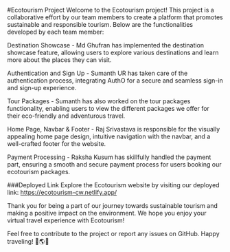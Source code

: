 #Ecotourism Project
Welcome to the Ecotourism project! This project is a collaborative effort by our team members to create a platform that promotes sustainable and responsible tourism. Below are the functionalities developed by each team member:

Destination Showcase - Md Ghufran has implemented the destination showcase feature, allowing users to explore various destinations and learn more about the places they can visit.

Authentication and Sign Up - Sumanth UR has taken care of the authentication process, integrating AuthO for a secure and seamless sign-in and sign-up experience.

Tour Packages - Sumanth has also worked on the tour packages functionality, enabling users to view the different packages we offer for their eco-friendly and adventurous travel.

Home Page, Navbar & Footer - Raj Srivastava is responsible for the visually appealing home page design, intuitive navigation with the navbar, and a well-crafted footer for the website.

Payment Processing - Raksha Kusum has skillfully handled the payment part, ensuring a smooth and secure payment process for users booking our ecotourism packages.

###Deployed Link
Explore the Ecotourism website by visiting our deployed link: https://ecotourism-cw.netlify.app/

Thank you for being a part of our journey towards sustainable tourism and making a positive impact on the environment. We hope you enjoy your virtual travel experience with Ecotourism!

Feel free to contribute to the project or report any issues on GitHub. Happy traveling! 🌿🌎✨







